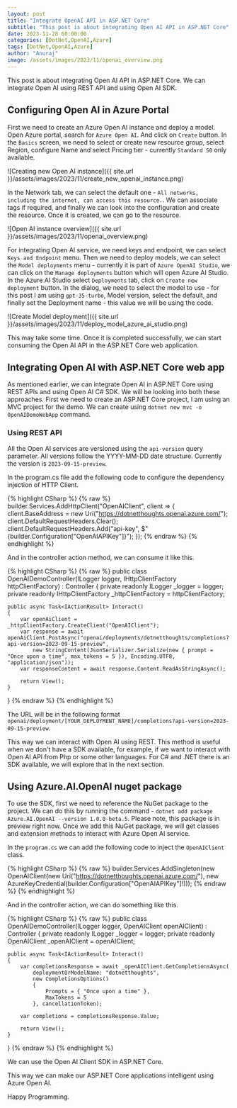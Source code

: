 ```yaml
---
layout: post
title: "Integrate OpenAI API in ASP.NET Core"
subtitle: "This post is about integrating Open AI API in ASP.NET Core"
date: 2023-11-28 00:00:00
categories: [DotNet,OpenAI,Azure]
tags: [DotNet,OpenAI,Azure]
author: "Anuraj"
image: /assets/images/2023/11/openai_overview.png
---
```


This post is about integrating Open AI API in ASP.NET Core. We can integrate Open AI using REST API and using Open AI SDK. 

## Configuring Open AI in Azure Portal

First we need to create an Azure Open AI instance and deploy a model. Open Azure portal, search for `Azure Open AI`. And click on `Create` button. In the `Basics` screen, we need to select or create new resource group, select Region, configure Name and select Pricing tier - currently `Standard S0` only available. 

![Creating new Open AI instance]({{ site.url }}/assets/images/2023/11/create_new_openai_instance.png)

In the Network tab, we can select the default one - `All networks, including the internet, can access this resource.`. We can associate tags if required, and finally  we can look into the configuration and create the resource. Once it is created, we can go to the resource.

![Open AI instance overview]({{ site.url }}/assets/images/2023/11/openai_overview.png)

For integrating Open AI service, we need keys and endpoint, we can select `Keys and Endpoint` menu. Then we need to deploy models, we can select the `Model deployments` menu - currently it is part of `Azure OpenAI Studio`, we can click on the `Manage deployments` button which will open Azure AI Studio. In the Azure AI Studio select `Deployments` tab, click on `Create new deployment` button. In the dialog, we need to select the model to use - for this post I am using `gpt-35-turbo`, Model version, select the default, and finally set the Deployment name - this value we will be using the code.

![Create Model deployment]({{ site.url }}/assets/images/2023/11/deploy_model_azure_ai_studio.png)

This may take some time. Once it is completed successfully, we can start consuming the Open AI API in the ASP.NET Core web application.

## Integrating Open AI with ASP.NET Core web app

As mentioned earlier, we can integrate Open AI in ASP.NET Core using REST APIs and using Open AI C# SDK. We will be looking into both these approaches. First we need to create an ASP.NET Core project, I am using an MVC project for the demo. We can create using `dotnet new mvc -o OpenAIDemoWebApp` command.

### Using REST API

All the Open AI services are versioned using the `api-version` query parameter. All versions follow the YYYY-MM-DD date structure. Currently the version is `2023-09-15-preview`.

In the program.cs file add the following code to configure the dependency injection of HTTP Client.

{% highlight CSharp %}
{% raw %}
builder.Services.AddHttpClient("OpenAIClient", client =>
{
    client.BaseAddress = new Uri("https://dotnetthoughts.openai.azure.com/");
    client.DefaultRequestHeaders.Clear();
    client.DefaultRequestHeaders.Add("api-key", $"{builder.Configuration["OpenAIAPIKey"]}");
});
{% endraw %}
{% endhighlight %}

And in the controller action method, we can consume it like this.

{% highlight CSharp %}
{% raw %}
public class OpenAIDemoController(ILogger<OpenAIDemoController> logger, IHttpClientFactory httpClientFactory) : Controller
{
    private readonly ILogger<OpenAIDemoController> _logger = logger;
    private readonly IHttpClientFactory _httpClientFactory = httpClientFactory;

    public async Task<IActionResult> Interact()
    {
        var openAiClient = _httpClientFactory.CreateClient("OpenAIClient");
        var response = await openAiClient.PostAsync("openai/deployments/dotnetthoughts/completions?api-version=2023-09-15-preview", 
            new StringContent(JsonSerializer.Serialize(new { prompt = "Once upon a time", max_tokens = 5 }), Encoding.UTF8, "application/json"));
        var responseContent = await response.Content.ReadAsStringAsync();

        return View();
    }
}
{% endraw %}
{% endhighlight %}

The URL will be in the following format `openai/deployment/[YOUR_DEPLOYMENT_NAME]/completions?api-version=2023-09-15-preview`.

This way we can interact with Open AI using REST. This method is useful when we don't have a SDK available, for example, if we want to interact with Open AI API from Php or some other languages. For C# and .NET there is an SDK available, we will explore that in the next section.

## Using Azure.AI.OpenAI nuget package

To use the SDK, first we need to reference the NuGet package to the project. We can do this by running the command - `dotnet add package Azure.AI.OpenAI --version 1.0.0-beta.5`. Please note, this package is in preview right now. Once we add this NuGet package, we will get classes and extension methods to interact with Azure Open AI service.

In the `program.cs` we can add the following code to inject the `OpenAIClient` class.

{% highlight CSharp %}
{% raw %}
builder.Services.AddSingleton(new OpenAIClient(new Uri("https://dotnetthoughts.openai.azure.com/"),
       new AzureKeyCredential(builder.Configuration["OpenAIAPIKey"]!)));
{% endraw %}
{% endhighlight %}

And in the controller action, we can do something like this.

{% highlight CSharp %}
{% raw %}
public class OpenAIDemoController(ILogger<OpenAIDemoController> logger, OpenAIClient openAIClient) : Controller
{
    private readonly ILogger<OpenAIDemoController> _logger = logger;
    private readonly OpenAIClient _openAIClient = openAIClient;

    public async Task<IActionResult> Interact()
    {
        var completionsResponse = await _openAIClient.GetCompletionsAsync(
            deploymentOrModelName: "dotnetthoughts",
            new CompletionsOptions()
            {
                Prompts = { "Once upon a time" },
                MaxTokens = 5
            }, cancellationToken);

        var completions = completionsResponse.Value;

        return View();
    }
}
{% endraw %}
{% endhighlight %}

We can use the Open AI Client SDK in ASP.NET Core.

This way we can make our ASP.NET Core applications intelligent using Azure Open AI.

Happy Programming.